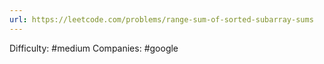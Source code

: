 ```yaml
---
url: https://leetcode.com/problems/range-sum-of-sorted-subarray-sums
---
```


Difficulty: #medium
Companies: #google